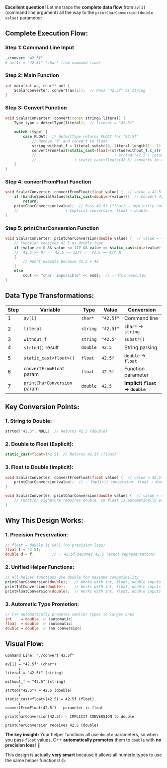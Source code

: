 **Excellent question!** Let me trace the **complete data flow** from `av[1]` (command line argument) all the way to the `printCharConversion(double value)` parameter:

## **Complete Execution Flow:**

### **Step 1: Command Line Input**
````bash
./convert "42.5f"
# av[1] = "42.5f" (char* from command line)
````

### **Step 2: Main Function**
````cpp
int main(int ac, char** av) {
    ScalarConverter::convert(av[1]);  // Pass "42.5f" as string
}
````

### **Step 3: Convert Function**
````cpp
void ScalarConverter::convert(const string& literal) {
    Type type = detectType(literal);  // literal = "42.5f"
    
    switch (type) {
        case FLOAT:  // detectType returns FLOAT for "42.5f"
            // Remove 'f' and convert to float
            string without_f = literal.substr(0, literal.length() - 1);  // "42.5"
            convertFromFloat(static_cast<float>(strtod(without_f.c_str(), NULL)));
            //                                   ↑ strtod("42.5") returns 42.5 (double)
            //                 ↑ static_cast<float>(42.5) converts to 42.5f (float)
    }
}
````

### **Step 4: convertFromFloat Function**
````cpp
void ScalarConverter::convertFromFloat(float value) {  // value = 42.5f (float)
    if (handleSpecialValues(static_cast<double>(value)))  // Convert 42.5f → 42.5 (double)
        return;
    printCharConversion(value);  // Pass 42.5f (float) → implicitly converted to 42.5 (double)
    //                     ↑ Implicit conversion: float → double
}
````

### **Step 5: printCharConversion Function**
````cpp
void ScalarConverter::printCharConversion(double value) {  // value = 42.5 (double)
    // Function receives 42.5 as double type
    if (value >= 0 && value <= 127 && value == static_cast<int>(value))
    //  42.5 >= 0? ✅  42.5 <= 127? ✅  42.5 == 42? ❌
    {
        // Won't execute because 42.5 ≠ 42
    }
    else
        cout << "char: impossible" << endl;  // ✅ This executes
}
````

## **Data Type Transformations:**

| Step | Variable | Type | Value | Conversion |
|------|----------|------|-------|------------|
| 1 | `av[1]` | `char*` | `"42.5f"` | Command line |
| 2 | `literal` | `string` | `"42.5f"` | `char*` → `string` |
| 3 | `without_f` | `string` | `"42.5"` | `substr()` |
| 4 | `strtod()` result | `double` | `42.5` | String parsing |
| 5 | `static_cast<float>()` | `float` | `42.5f` | `double` → `float` |
| 6 | `convertFromFloat` param | `float` | `42.5f` | Function parameter |
| 7 | `printCharConversion` param | `double` | `42.5` | **Implicit `float` → `double`** |

## **Key Conversion Points:**

### **1. String to Double:**
````cpp
strtod("42.5", NULL)  // Returns 42.5 (double)
````

### **2. Double to Float (Explicit):**
````cpp
static_cast<float>(42.5)  // Returns 42.5f (float)
````

### **3. Float to Double (Implicit):**
````cpp
void ScalarConverter::convertFromFloat(float value) {  // value = 42.5f
    printCharConversion(value);  // ✅ Implicit conversion: float → double
}

void ScalarConverter::printCharConversion(double value) {  // value = 42.5 (double)
    // Function signature requires double, so float is automatically promoted
}
````

## **Why This Design Works:**

### **1. Precision Preservation:**
````cpp
// float → double is SAFE (no precision loss)
float f = 42.5f;
double d = f;        // ✅ 42.5f becomes 42.5 (exact representation)
````

### **2. Unified Helper Functions:**
````cpp
// All helper functions use double for maximum compatibility
printCharConversion(double);   // Works with int, float, double inputs
printIntConversion(double);    // Works with int, float, double inputs
printFloatConversion(double);  // Works with int, float, double inputs
````

### **3. Automatic Type Promotion:**
````cpp
// C++ automatically promotes smaller types to larger ones
int    → double  ✅ (automatic)
float  → double  ✅ (automatic)
double → double  ✅ (no conversion)
````

## **Visual Flow:**

````
Command Line: "./convert 42.5f"
      ↓
av[1] = "42.5f" (char*)
      ↓
literal = "42.5f" (string)
      ↓
without_f = "42.5" (string)
      ↓
strtod("42.5") = 42.5 (double)
      ↓
static_cast<float>(42.5) = 42.5f (float)
      ↓
convertFromFloat(42.5f) - parameter is float
      ↓
printCharConversion(42.5f) - IMPLICIT CONVERSION to double
      ↓
printCharConversion receives 42.5 (double)
````

**The key insight:** Your helper functions all use `double` parameters, so when you pass `float` values, C++ **automatically promotes** them to `double` with **no precision loss**! 🎯

This design is actually **very smart** because it allows all numeric types to use the same helper functions! 👍